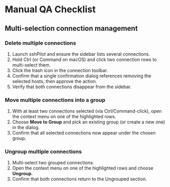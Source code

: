# Manual QA Checklist

## Multi-selection connection management

### Delete multiple connections
1. Launch sshPilot and ensure the sidebar lists several connections.
2. Hold Ctrl (or Command on macOS) and click two connection rows to multi-select them.
3. Click the trash icon in the connection toolbar.
4. Confirm that a single confirmation dialog references removing the selected hosts, then approve the action.
5. Verify that both connections disappear from the sidebar.

### Move multiple connections into a group
1. With at least two connections selected (via Ctrl/Command-click), open the context menu on one of the highlighted rows.
2. Choose **Move to Group** and pick an existing group (or create a new one) in the dialog.
3. Confirm that all selected connections now appear under the chosen group.

### Ungroup multiple connections
1. Multi-select two grouped connections.
2. Open the context menu on one of the highlighted rows and choose **Ungroup**.
3. Confirm that both connections return to the Ungrouped section.
